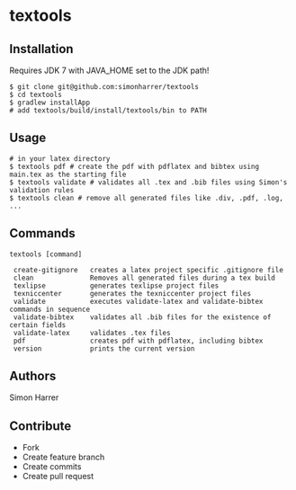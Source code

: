 # textools

## Installation

Requires JDK 7 with JAVA_HOME set to the JDK path!

    $ git clone git@github.com:simonharrer/textools
    $ cd textools
    $ gradlew installApp
    # add textools/build/install/textools/bin to PATH

## Usage

    # in your latex directory
    $ textools pdf # create the pdf with pdflatex and bibtex using main.tex as the starting file
    $ textools validate # validates all .tex and .bib files using Simon's validation rules
    $ textools clean # remove all generated files like .div, .pdf, .log, ...

## Commands

    textools [command]

     create-gitignore   creates a latex project specific .gitignore file
     clean              Removes all generated files during a tex build
     texlipse           generates texlipse project files
     texniccenter       generates the texniccenter project files
     validate           executes validate-latex and validate-bibtex commands in sequence
     validate-bibtex    validates all .bib files for the existence of certain fields
     validate-latex     validates .tex files
     pdf                creates pdf with pdflatex, including bibtex
     version            prints the current version

## Authors

Simon Harrer

## Contribute

- Fork
- Create feature branch
- Create commits
- Create pull request